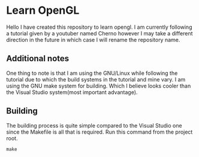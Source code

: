 # Learn OpenGL
Hello I have created this repository to learn opengl. I am currently following a tutorial
given by a youtuber named Cherno however I may take a different direction in the future
in which case I will rename the repository name.

## Additional notes
One thing to note is that I am using the GNU/Linux while following the tutorial due to which
the build systems in the tutorial and mine vary. I am using the GNU make system for building.
Which I believe looks cooler than the Visual Studio system(most important advantage).

## Building
The building process is quite simple compared to the Visual Studio one since the Makefile is
all that is required. Run this command from the project root.
```
make
```
